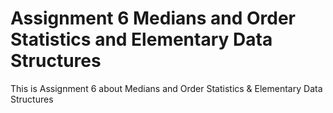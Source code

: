 # Assignment 6 Medians and Order Statistics and Elementary Data Structures
 This is Assignment 6 about Medians and Order Statistics & Elementary Data Structures
